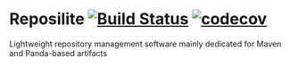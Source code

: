 # Reposilite [![Build Status](https://travis-ci.org/panda-lang/reposilite.svg?branch=master)](https://travis-ci.org/panda-lang/reposilite) [![codecov](https://codecov.io/gh/panda-lang/Reposilite/branch/master/graph/badge.svg)](https://codecov.io/gh/panda-lang/Reposilite)

Lightweight repository management software mainly dedicated for Maven and Panda-based artifacts
